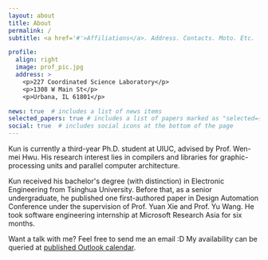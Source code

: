 ```yaml
---
layout: about
title: About
permalink: /
subtitle: <a href='#'>Affiliations</a>. Address. Contacts. Moto. Etc.

profile:
  align: right
  image: prof_pic.jpg
  address: >
    <p>227 Coordinated Science Laboratory</p>
    <p>1308 W Main St</p>
    <p>Urbana, IL 61801</p>

news: true  # includes a list of news items
selected_papers: true # includes a list of papers marked as "selected={true}"
social: true  # includes social icons at the bottom of the page
---
```


Kun is currently a third-year Ph.D. student at UIUC, advised by Prof. Wen-mei Hwu. His research interest lies in compilers and libraries for graphic-processing units and parallel computer architecture.

Kun received his bachelor's degree (with distinction) in Electronic Engineering from Tsinghua University. Before that, as a senior undergraduate, he published one first-authored paper in Design Automation Conference under the supervision of Prof. Yuan Xie and Prof. Yu Wang. He took software engineering internship at Microsoft Research Asia for six months.

Want a talk with me? Feel free to send me an email :D My availability can be queried at [published Outlook calendar](https://outlook.office365.com/calendar/published/92e7b86fb04446e6845888477b264fa8@illinois.edu/30a2e22ab4254515a138626eb10c5cca1829245686022576514/calendar.html).